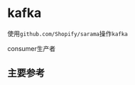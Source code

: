 # kafka

使用`github.com/Shopify/sarama`操作`kafka`

consumer生产者

## 主要参考

[](https://www.cnblogs.com/haima/p/13953154.html)